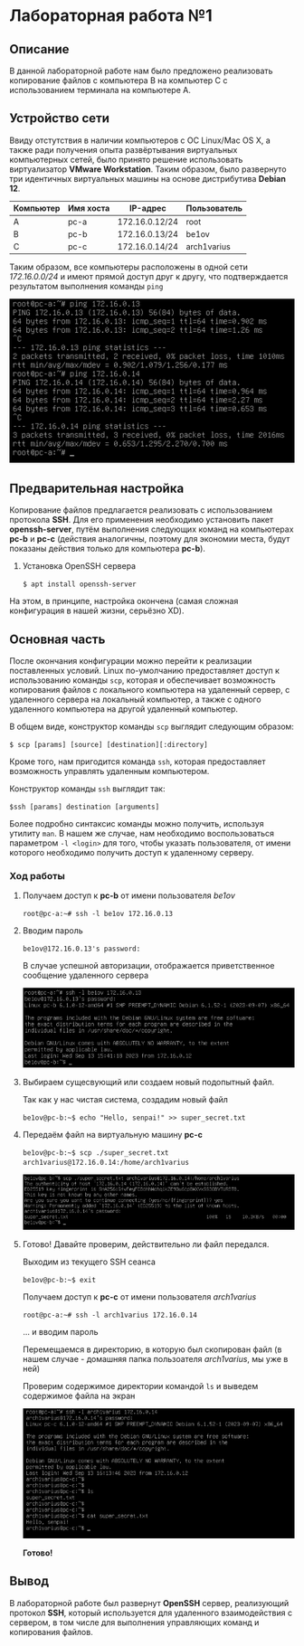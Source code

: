 # Лабораторная работа №1

## Описание

В данной лабораторной работе нам было предложено реализовать копирование файлов с компьютера B на компьютер C с использованием терминала на компьютере А.

## Устройство сети

Ввиду отстутствия в наличии компьютеров с ОС Linux/Mac OS X, а также ради получения опыта развёртывания виртуальных компьютерных сетей, было принято решение использовать виртуализатор **VMware Workstation**.
Таким образом, было развернуто три идентичных виртуальных машины на основе дистрибутива **Debian 12**.

|Компьютер|Имя хоста|    IP-адрес  | Пользователь |
|---------|---------|--------------|--------------|
|    A    |  pc-a   |172.16.0.12/24|     root     |
|    B    |  pc-b   |172.16.0.13/24|     be1ov    |
|    C    |  pc-c   |172.16.0.14/24|  arch1varius |

Таким образом,  все компьютеры расположены в одной сети *172.16.0.0/24* и имеют прямой доступ друг к другу, что подтверждается результатом выполнения команды `ping`

![Результат выполнения команды](images/1.png "Результат выполнения команды")

## Предварительная настройка

Копирование файлов предлагается реализовать с использованием протокола **SSH**. Для его применения необходимо установить пакет **openssh-server**, путём выполнения следующих команд на компьютерах **pc-b** и **pc-c** (действия аналогичны, поэтому для экономии места, будут показаны действия только для компьютера **pc-b**).

1. Установка OpenSSH сервера

    `$ apt install openssh-server`

На этом, в принципе, настройка окончена (самая сложная конфигурация в нашей жизни, серьёзно XD).

## Основная часть

После окончания конфигурации можно перейти к реализации поставленных условий. Linux по-умолчанию предоставляет доступ к использованию команды `scp`, которая и обеспечивает возможность копирования файлов с локального компьютера на удаленный сервер, с удаленного сервера на локальный компьютер, а также с одного удаленного компьютера на другой удаленный компьютер.

В общем виде, конструктор команды `scp` выглядит следующим образом:

`$ scp [params] [source] [destination][:directory]`

Кроме того, нам пригодится команда `ssh`, которая предоставляет возможность управлять удаленным компьютером.

Конструктор команды `ssh` выглядит так:

`$ssh [params] destination [arguments]`

Более подробно синтаксис команды можно получить, используя утилиту `man`. В нашем же случае, нам необходимо воспользоваться параметром `-l <login>` для того, чтобы указать пользователя, от имени которого необходимо получить доступ к удаленному серверу.

### Ход работы

1. Получаем доступ к **pc-b** от имени пользователя *be1ov*

    `root@pc-a:~# ssh -l be1ov 172.16.0.13`

2. Вводим пароль

    `be1ov@172.16.0.13's password:`

    В случае успешной авторизации, отображается приветственное сообщение удаленного сервера

    ![Успешный вход](images/2.png "Успешный вход")

3. Выбираем сущесвующий или создаем новый подопытный файл.

    Так как у нас чистая система, создадим новый файл

    `be1ov@pc-b:~$ echo "Hello, senpai!" >> super_secret.txt`

4. Передаём файл на виртуальную машину **pc-c**

    `be1ov@pc-b:~$ scp ./super_secret.txt arch1varius@172.16.0.14:/home/arch1varius`

    ![Процесс передачи](images/3.png "Процесс передачи")

5. Готово! Давайте проверим, действительно ли файл передался.

    Выходим из текущего SSH сеанса

    `be1ov@pc-b:~$ exit`

    Получаем доступ к **pc-с** от имени пользователя *arch1varius*

    `root@pc-a:~# ssh -l arch1varius 172.16.0.14`

    ... и вводим пароль

    Перемещаемся в директорию, в которую был скопирован файл (в нашем случае - домашняя папка пользоателя *arch1varius*, мы уже в ней)

    Проверим содержимое директории командой `ls` и выведем содержимое файла на экран

    ![Результат](images/4.png "Результат")

    **Готово!**

## Вывод

В лабораторной работе был развернут **OpenSSH** сервер, реализующий протокол **SSH**, который используется для удаленного взаимодействия с сервером, в том числе для выполнения управляющих команд и копирования файлов.